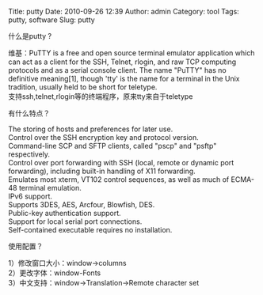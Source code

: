 Title: putty
Date: 2010-09-26 12:39
Author: admin
Category: tool
Tags: putty, software
Slug: putty

什么是putty ?

维基：PuTTY is a free and open source terminal emulator application
which can act as a client for the SSH, Telnet, rlogin, and raw TCP
computing protocols and as a serial console client. The name "PuTTY" has
no definitive meaning[1], though 'tty' is the name for a terminal in the
Unix tradition, usually held to be short for teletype.  
支持ssh,telnet,rlogin等的终端程序，原来tty来自于teletype

有什么特点？

The storing of hosts and preferences for later use.  
Control over the SSH encryption key and protocol version.  
Command-line SCP and SFTP clients, called "pscp" and "psftp"
respectively.  
Control over port forwarding with SSH (local, remote or dynamic port
forwarding), including built-in handling of X11 forwarding.  
Emulates most xterm, VT102 control sequences, as well as much of
ECMA-48 terminal emulation.  
IPv6 support.  
Supports 3DES, AES, Arcfour, Blowfish, DES.  
Public-key authentication support.  
Support for local serial port connections.  
Self-contained executable requires no installation.

使用配置？

1）修改窗口大小：window-\>columns  
2）更改字体：window-Fonts  
3）中文支持：window-\>Translation-\>Remote character set
